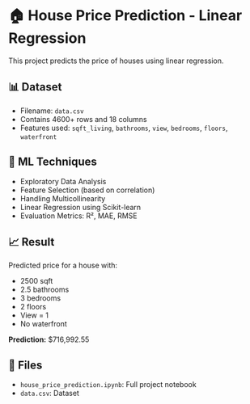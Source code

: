 # 🏠 House Price Prediction - Linear Regression

This project predicts the price of houses using linear regression.

## 📊 Dataset

- Filename: `data.csv`
- Contains 4600+ rows and 18 columns
- Features used: `sqft_living`, `bathrooms`, `view`, `bedrooms`, `floors`, `waterfront`

## 🧠 ML Techniques

- Exploratory Data Analysis
- Feature Selection (based on correlation)
- Handling Multicollinearity
- Linear Regression using Scikit-learn
- Evaluation Metrics: R², MAE, RMSE

## 📈 Result

Predicted price for a house with:
- 2500 sqft
- 2.5 bathrooms
- 3 bedrooms
- 2 floors
- View = 1
- No waterfront

**Prediction:** \$716,992.55

## 📂 Files

- `house_price_prediction.ipynb`: Full project notebook
- `data.csv`: Dataset
